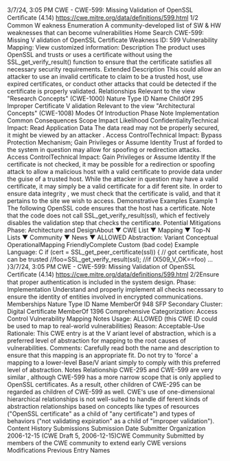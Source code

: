 3/7/24, 3:05 PM CWE - CWE-599: Missing Validation of OpenSSL Certiﬁcate (4.14)
https://cwe.mitre.org/data/deﬁnitions/599.html 1/2
Common W eakness Enumeration
A community-developed list of SW & HW weaknesses that can become
vulnerabilities
Home Search
CWE-599: Missing V alidation of OpenSSL Certificate
Weakness ID: 599
Vulnerability Mapping: 
View customized information:
 Description
The product uses OpenSSL and trusts or uses a certificate without using the SSL\_get\_verify\_result() function to ensure that the
certificate satisfies all necessary security requirements.
 Extended Description
This could allow an attacker to use an invalid certificate to claim to be a trusted host, use expired certificates, or conduct other attacks
that could be detected if the certificate is properly validated.
 Relationships
 Relevant to the view "Research Concepts" (CWE-1000)
Nature Type ID Name
ChildOf 295 Improper Certificate V alidation
 Relevant to the view "Architectural Concepts" (CWE-1008)
 Modes Of Introduction
Phase Note
Implementation
 Common Consequences
Scope Impact Likelihood
ConfidentialityTechnical Impact: Read Application Data
The data read may not be properly secured, it might be viewed by an attacker .
Access ControlTechnical Impact: Bypass Protection Mechanism; Gain Privileges or Assume Identity
Trust af forded to the system in question may allow for spoofing or redirection attacks.
Access ControlTechnical Impact: Gain Privileges or Assume Identity
If the certificate is not checked, it may be possible for a redirection or spoofing attack to allow a
malicious host with a valid certificate to provide data under the guise of a trusted host. While the
attacker in question may have a valid certificate, it may simply be a valid certificate for a dif ferent
site. In order to ensure data integrity , we must check that the certificate is valid, and that it pertains
to the site we wish to access.
 Demonstrative Examples
Example 1
The following OpenSSL code ensures that the host has a certificate.
Note that the code does not call SSL\_get\_verify\_result(ssl), which ef fectively disables the validation step that checks the certificate.
 Potential Mitigations
Phase: Architecture and DesignAbout ▼ CWE List ▼ Mapping ▼ Top-N Lists ▼ Community ▼ News ▼
ALLOWED
Abstraction: Variant
Conceptual OperationalMapping
FriendlyComplete Custom
(bad code) Example Language: C 
if (cert = SSL\_get\_peer\_certificate(ssl)) {
// got certificate, host can be trusted
//foo=SSL\_get\_verify\_result(ssl);
//if (X509\_V\_OK==foo) ...
}3/7/24, 3:05 PM CWE - CWE-599: Missing Validation of OpenSSL Certiﬁcate (4.14)
https://cwe.mitre.org/data/deﬁnitions/599.html 2/2Ensure that proper authentication is included in the system design.
Phase: Implementation
Understand and properly implement all checks necessary to ensure the identity of entities involved in encrypted
communications.
 Memberships
Nature Type ID Name
MemberOf 948 SFP Secondary Cluster: Digital Certificate
MemberOf 1396 Comprehensive Categorization: Access Control
 Vulnerability Mapping Notes
Usage: ALLOWED (this CWE ID could be used to map to real-world vulnerabilities)
Reason: Acceptable-Use
Rationale:
This CWE entry is at the V ariant level of abstraction, which is a preferred level of abstraction for mapping to the root causes of
vulnerabilities.
Comments:
Carefully read both the name and description to ensure that this mapping is an appropriate fit. Do not try to 'force' a mapping to a
lower-level Base/V ariant simply to comply with this preferred level of abstraction.
 Notes
Relationship
CWE-295 and CWE-599 are very similar , although CWE-599 has a more narrow scope that is only applied to OpenSSL certificates.
As a result, other children of CWE-295 can be regarded as children of CWE-599 as well. CWE's use of one-dimensional hierarchical
relationships is not well-suited to handle dif ferent kinds of abstraction relationships based on concepts like types of resources
("OpenSSL certificate" as a child of "any certificate") and types of behaviors ("not validating expiration" as a child of "improper
validation").
 Content History
 Submissions
Submission Date Submitter Organization
2006-12-15
(CWE Draft 5, 2006-12-15)CWE Community
Submitted by members of the CWE community to extend early CWE versions
 Modifications
 Previous Entry Names
